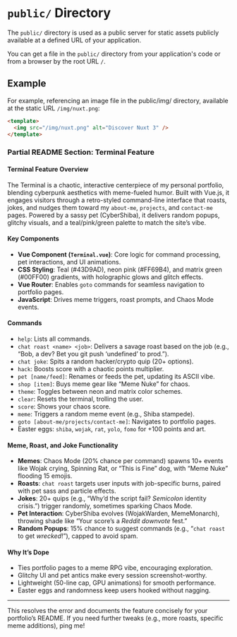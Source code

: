 # `public/` Directory

The `public/` directory is used as a public server for static assets publicly available at a defined URL of your application.

You can get a file in the `public/` directory from your application's code or from a browser by the root URL `/`.

## Example

For example, referencing an image file in the public/img/ directory, available at the static URL `/img/nuxt.png`:

````html
<template>
  <img src="/img/nuxt.png" alt="Discover Nuxt 3" />
</template>
````











### Partial README Section: Terminal Feature

#### Terminal Feature Overview
The Terminal is a chaotic, interactive centerpiece of my personal portfolio, blending cyberpunk aesthetics with meme-fueled humor. Built with Vue.js, it engages visitors through a retro-styled command-line interface that roasts, jokes, and nudges them toward my `about-me`, `projects`, and `contact-me` pages. Powered by a sassy pet (CyberShiba), it delivers random popups, glitchy visuals, and a teal/pink/green palette to match the site’s vibe.

#### Key Components
- **Vue Component (`Terminal.vue`)**: Core logic for command processing, pet interactions, and UI animations.
- **CSS Styling**: Teal (#43D9AD), neon pink (#FF69B4), and matrix green (#00FF00) gradients, with holographic glows and glitch effects.
- **Vue Router**: Enables `goto` commands for seamless navigation to portfolio pages.
- **JavaScript**: Drives meme triggers, roast prompts, and Chaos Mode events.

#### Commands
- `help`: Lists all commands.
- `chat roast <name> <job>`: Delivers a savage roast based on the job (e.g., “Bob, a dev? Bet you git push ‘undefined’ to prod.”).
- `chat joke`: Spits a random hacker/crypto quip (20+ options).
- `hack`: Boosts score with a chaotic points multiplier.
- `pet [name/feed]`: Renames or feeds the pet, updating its ASCII vibe.
- `shop [item]`: Buys meme gear like “Meme Nuke” for chaos.
- `theme`: Toggles between neon and matrix color schemes.
- `clear`: Resets the terminal, trolling the user.
- `score`: Shows your chaos score.
- `meme`: Triggers a random meme event (e.g., Shiba stampede).
- `goto [about-me/projects/contact-me]`: Navigates to portfolio pages.
- Easter eggs: `shiba`, `wojak`, `rat`, `yolo`, `fomo` for +100 points and art.

#### Meme, Roast, and Joke Functionality
- **Memes**: Chaos Mode (20% chance per command) spawns 10+ events like Wojak crying, Spinning Rat, or “This is Fine” dog, with “Meme Nuke” flooding 15 emojis.
- **Roasts**: `chat roast` targets user inputs with job-specific burns, paired with pet sass and particle effects.
- **Jokes**: 20+ quips (e.g., “Why’d the script fail? *Semicolon* identity crisis.”) trigger randomly, sometimes sparking Chaos Mode.
- **Pet Interaction**: CyberShiba evolves (WojakWarden, MemeMonarch), throwing shade like “Your score’s a *Reddit downvote* fest.”
- **Random Popups**: 15% chance to suggest commands (e.g., “`chat roast` to get *wrecked*!”), capped to avoid spam.

#### Why It’s Dope
- Ties portfolio pages to a meme RPG vibe, encouraging exploration.
- Glitchy UI and pet antics make every session screenshot-worthy.
- Lightweight (50-line cap, GPU animations) for smooth performance.
- Easter eggs and randomness keep users hooked without nagging.

---

This resolves the error and documents the feature concisely for your portfolio’s README. If you need further tweaks (e.g., more roasts, specific meme additions), ping me!